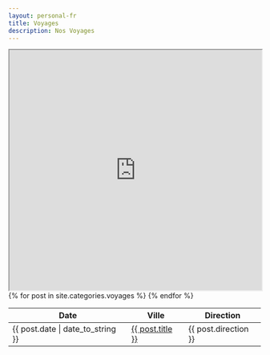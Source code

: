 ```yaml
---  
layout: personal-fr  
title: Voyages 
description: Nos Voyages  
---  
```


<div>
<iframe src="https://www.google.com/maps/d/embed?mid=1_7c99T5F5ifV7p6hQWbARmetO9k" height="480" width="100%"></iframe>
</div>

<table class="wb-tables table table-striped table-hover" data-wb-tables='{ "paging" : false }'>
  <thead>
    <tr>
      <th>Date</th>
      <th>Ville</th>
      <th>Direction</th>
    </tr>
  </thead>
  <tbody>
  {% for post in site.categories.voyages %}
    <tr>
      <td>{{ post.date | date_to_string }}</td>
      <td><a href="{{ post.url }}" title="{{ post.title }}">{{ post.title }}</a></td>
      <td>{{ post.direction }}</td>
    </tr>
  {% endfor %}
  </tbody>
</table>
